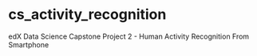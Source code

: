 # cs_activity_recognition
edX Data Science Capstone Project 2 - Human Activity Recognition From Smartphone
